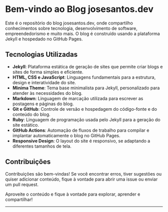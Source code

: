 # Bem-vindo ao Blog josesantos.dev

Este é o repositório do blog josesantos.dev, onde compartilho conhecimentos sobre tecnologia, desenvolvimento de software, empreendedorismo e muito mais. O blog é construído usando a plataforma Jekyll e hospedado no GitHub Pages.

## Tecnologias Utilizadas

- **Jekyll**: Plataforma estática de geração de sites que permite criar blogs e sites de forma simples e eficiente.
- **HTML, CSS e JavaScript**: Linguagens fundamentais para a estrutura, design e interatividade do site.
- **Minima Theme**: Tema base minimalista para Jekyll, personalizado para atender às necessidades do blog.
- **Markdown**: Linguagem de marcação utilizada para escrever as postagens e páginas do blog.
- **Git e GitHub**: Controle de versão e hospedagem do código-fonte e do conteúdo do blog.
- **Ruby**: Linguagem de programação usada pelo Jekyll para a geração do site estático.
- **GitHub Actions**: Automação de fluxos de trabalho para compilar e implantar automaticamente o blog no GitHub Pages.
- **Responsive Design**: O layout do site é responsivo, se adaptando a diferentes tamanhos de tela.

## Contribuições

Contribuições são bem-vindas! Se você encontrar erros, tiver sugestões ou quiser adicionar conteúdo, fique à vontade para abrir uma issue ou enviar um pull request.

Aproveite o conteúdo e fique à vontade para explorar, aprender e compartilhar!

---
